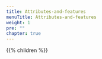 ```yaml
---
title: Attributes-and-features
menuTitle: Attributes-and-features
weight: 1
pre: ""
chapter: true
---
```


{{% children %}}
